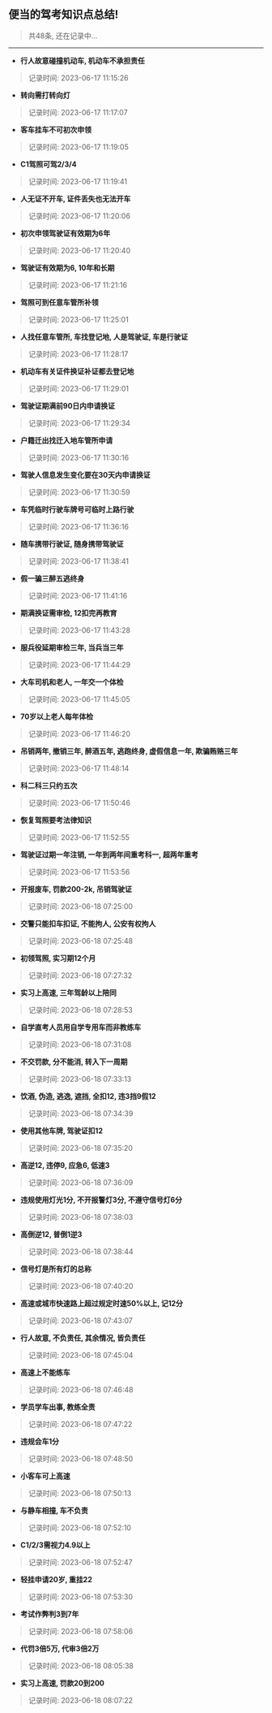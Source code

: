 ## 便当的驾考知识点总结!

> 共48条, 还在记录中...

---

* **行人故意碰撞机动车, 机动车不承担责任**
> 记录时间: 2023-06-17 11:15:26

* **转向需打转向灯**
> 记录时间: 2023-06-17 11:17:07

* **客车挂车不可初次申领**
> 记录时间: 2023-06-17 11:19:05

* **C1驾照可驾2/3/4**
> 记录时间: 2023-06-17 11:19:41

* **人无证不开车, 证件丢失也无法开车**
> 记录时间: 2023-06-17 11:20:06

* **初次申领驾驶证有效期为6年**
> 记录时间: 2023-06-17 11:20:40

* **驾驶证有效期为6, 10年和长期**
> 记录时间: 2023-06-17 11:21:16

* **驾照可到任意车管所补领**
> 记录时间: 2023-06-17 11:25:01

* **人找任意车管所, 车找登记地, 人是驾驶证, 车是行驶证**
> 记录时间: 2023-06-17 11:28:17

* **机动车有关证件换证补证都去登记地**
> 记录时间: 2023-06-17 11:29:01

* **驾驶证期满前90日内申请换证**
> 记录时间: 2023-06-17 11:29:34

* **户籍迁出找迁入地车管所申请**
> 记录时间: 2023-06-17 11:30:16

* **驾驶人信息发生变化要在30天内申请换证**
> 记录时间: 2023-06-17 11:30:59

* **车凭临时行驶车牌号可临时上路行驶**
> 记录时间: 2023-06-17 11:36:16

* **随车携带行驶证, 随身携带驾驶证**
> 记录时间: 2023-06-17 11:38:41

* **假一骗三醉五逃终身**
> 记录时间: 2023-06-17 11:41:16

* **期满换证需审检, 12扣完再教育**
> 记录时间: 2023-06-17 11:43:28

* **服兵役延期审检三年, 当兵当三年**
> 记录时间: 2023-06-17 11:44:29

* **大车司机和老人, 一年交一个体检**
> 记录时间: 2023-06-17 11:45:05

* **70岁以上老人每年体检**
> 记录时间: 2023-06-17 11:46:20

* **吊销两年, 撤销三年, 醉酒五年, 逃跑终身, 虚假信息一年, 欺骗贿赂三年**
> 记录时间: 2023-06-17 11:48:14

* **科二科三只约五次**
> 记录时间: 2023-06-17 11:50:46

* **恢复驾照要考法律知识**
> 记录时间: 2023-06-17 11:52:55

* **驾驶证过期一年注销, 一年到两年间重考科一, 超两年重考**
> 记录时间: 2023-06-17 11:53:56

* **开报废车, 罚款200-2k, 吊销驾驶证**
> 记录时间: 2023-06-18 07:25:00

* **交警只能扣车扣证, 不能拘人, 公安有权拘人**
> 记录时间: 2023-06-18 07:25:48

* **初领驾照, 实习期12个月**
> 记录时间: 2023-06-18 07:27:32

* **实习上高速, 三年驾龄以上陪同**
> 记录时间: 2023-06-18 07:28:53

* **自学直考人员用自学专用车而非教练车**
> 记录时间: 2023-06-18 07:31:08

* **不交罚款, 分不能消, 转入下一周期**
> 记录时间: 2023-06-18 07:33:13

* **饮酒, 伪造, 逃逸, 遮挡, 全扣12, 违3挡9假12**
> 记录时间: 2023-06-18 07:34:39

* **使用其他车牌, 驾驶证扣12**
> 记录时间: 2023-06-18 07:35:20

* **高逆12, 违停9, 应急6, 低速3**
> 记录时间: 2023-06-18 07:36:09

* **违规使用灯光1分, 不开报警灯3分, 不遵守信号灯6分**
> 记录时间: 2023-06-18 07:38:03

* **高倒逆12, 普倒1逆3**
> 记录时间: 2023-06-18 07:38:44

* **信号灯是所有灯的总称**
> 记录时间: 2023-06-18 07:40:20

* **高速或城市快速路上超过规定时速50%以上, 记12分**
> 记录时间: 2023-06-18 07:43:07

* **行人故意, 不负责任, 其余情况, 皆负责任**
> 记录时间: 2023-06-18 07:45:04

* **高速上不能练车**
> 记录时间: 2023-06-18 07:46:48

* **学员学车出事, 教练全责**
> 记录时间: 2023-06-18 07:47:22

* **违规会车1分**
> 记录时间: 2023-06-18 07:48:50

* **小客车可上高速**
> 记录时间: 2023-06-18 07:50:13

* **与静车相撞, 车不负责**
> 记录时间: 2023-06-18 07:52:10

* **C1/2/3需视力4.9以上**
> 记录时间: 2023-06-18 07:52:47

* **轻挂申请20岁, 重挂22**
> 记录时间: 2023-06-18 07:53:30

* **考试作弊判3到7年**
> 记录时间: 2023-06-18 07:58:06

* **代罚3倍5万, 代审3倍2万**
> 记录时间: 2023-06-18 08:05:38

* **实习上高速, 罚款20到200**
> 记录时间: 2023-06-18 08:07:22

